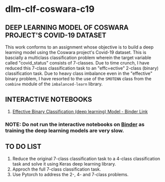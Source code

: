 <h1>dlm-clf-coswara-c19</h1>

<h2>DEEP LEARNING MODEL OF COSWARA PROJECT'S COVID-19 DATASET</h2>
<p>
  This work conforms to an assignment whose objective is to build a deep learning model using the Coswara project's Covid-19 dataset. This is bascially a multiclass classification problem wherein the target variable called "covid_status" consists of 7-classes. Due to time crunch, I have reduced this 7-class classification task to an "effc=ective" 2-class (binary) classification task. Due to heavy class imbalance even in the "effective" binary problem, I have resorted to the use of the <code>SMOTENN</code> class from the <code>combine</code> module of the <code>imbalanced-learn</code> library. 
</p>

<h2>INTERACTIVE NOTEBOOKS</h2>

  1. [Effective Binary Classification (deep learning) Model - Binder Link](https://mybinder.org/v2/gh/Tirthankar-Dutta-2016/dlm-clf-coswara-c19/1b8b41d7f3071f6469b7131c93e388a10a670ea4)

### NOTE: Do not run the interactive notebooks on [Binder](https://mybinder.org) as training the deep learning models are very slow.

<h2>TO DO LIST</h2>

  1. Reduce the original 7-class classification task to a 4-class classification task and solve it using Keras deep learning library.
  2. Approch the full 7-class classification task.
  3. Use Pytorch to address the 2-, 4- and 7-class problems. 
